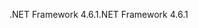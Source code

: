 <span data-ttu-id="d5707-101">.NET Framework 4.6.1</span><span class="sxs-lookup"><span data-stu-id="d5707-101">.NET Framework 4.6.1</span></span>